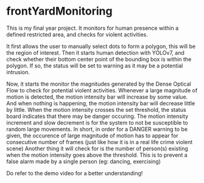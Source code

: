# frontYardMonitoring
This is my final year project. It monitors for human presence within a defined restricted area, and checks for violent activities. 

It first allows the user to manually select dots to form a polygon, this will be the region of interest. 
Then it starts human detection with YOLOv7, and check whether their bottom center point of the bounding box is within the polygon. 
If so, the status will be set to warning as it may be a potential intrusion. 

Now, it starts the monitor the magnitudes generated by the Dense Optical Flow to check for potential violent activities. 
Whenever a large magnitude of motion is detected, the motion intensity bar will increase by some value. And when nothing is happening, the motion intensity bar will decrease little by little. 
When the motion intensity crosses the set threshold, the status board indicates that there may be danger occuring. 
The motion intensity increment and slow decrement is for the system to not be susceptible to random large movements. In short, in order for a DANGER warning to be given, the occurence of large magnitude of motion has to appear for consecutive number of frames (just like how it is in a real life crime violent scene) 
Another thing it will check for is the number of person(s) existing when the motion intensity goes above the threshold. This is to prevent a false alarm made by a single person (eg: dancing, exercising) 

Do refer to the demo video for a better understanding!
